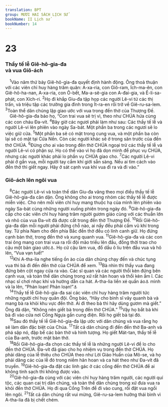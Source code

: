```yaml
---
translation: BPT
group: MƯƠI HAI SÁCH LỊCH SỬ
bookName: II Lịch sử 
bookNumber: 14
---
```


<div class="title"><h1>23</h1><h3>Thầy tế lễ Giê-hô-gia-đa<br/>và vua Giô-ách</h3></div>
<span class="verse 2su_23_1"> <sup>1</sup>Vào năm thứ bảy Giê-hô-gia-đa quyết định hành động. Ông thoả thuận với các viên chỉ huy hàng trăm quân: A-xa-ria, con Giô-ram, Ích-ma-ên, con Giê-hô-ha-nan, A-xa-ria, con Ô-bết, Ma-a-sê-gia con A-đai-gia, và Ê-li-sa-phát, con Xích-ri.</span>
<span class="verse 2su_23_2"><sup>2</sup>Họ đi khắp Giu-đa tập họp các người Lê-vi từ các thị trấn, và triệu tập các trưởng gia đình trong Ít-ra-en rồi trở về Giê-ru-sa-lem.</span>
<span class="verse 2su_23_3"><sup>3</sup>Toàn thể dân chúng lập giao ước với vua trong đền thờ của Thượng Đế.<br/> Giê-hô-gia-đa bảo họ, “Con trai vua sẽ trị vì, theo như CHÚA hứa cùng các con cháu Đa-vít.</span>
<span class="verse 2su_23_4"><sup>4</sup>Bây giờ các ngươi phải làm như sau: Các thầy tế lễ và người Lê-vi lên phiên vào ngày Sa-bát. Một phần ba trong các ngươi sẽ lo việc giữ cửa.</span>
<span class="verse 2su_23_5"><sup>5</sup>Một phần ba sẽ có mặt trong cung vua, và một phần ba còn lại sẽ có mặt tại Cửa Nền. Còn các người khác sẽ ở trong sân trước của đền thờ CHÚA.</span>
<span class="verse 2su_23_6"><sup>6</sup>Đừng cho ai vào trong đền thờ CHÚA ngoại trừ các thầy tế lễ và người Lê-vi có phận sự. Họ có thể vào vì họ đã dọn mình để phục vụ CHÚA, nhưng các người khác phải lo phần vụ CHÚA giao cho.</span>
<span class="verse 2su_23_7"><sup>7</sup>Các người Lê-vi phải ở gần vua, mỗi người tay cầm khí giới sẵn sàng. Nếu ai tìm cách vào đền thờ thì giết ngay. Hãy ở sát cạnh vua khi vua đi ra và đi vào.”<br/></span>
<div class="title"><h3>Giô-ách lên ngôi vua</h3></div>
<span class="verse 2su_23_8"> <sup>8</sup>Các người Lê-vi và toàn thể dân Giu-đa vâng theo mọi điều thầy tế lễ Giê-hô-gia-đa căn dặn. Ông không cho ai trong nhóm các thầy tế lễ được miễn việc. Cho nên mỗi viên chỉ huy mang thuộc hạ của mình lên phiên vào ngày Sa-bát cùng những người xuống phiên trong ngày đó.</span>
<span class="verse 2su_23_9"><sup>9</sup>Giê-hô-gia-đa cấp cho các viên chỉ huy hàng trăm người gươm giáo cùng với các thuẫn lớn và nhỏ của vua Đa-vít đã được cất trong đền thờ Thượng Đế.</span>
<span class="verse 2su_23_10"><sup>10</sup>Rồi Giê-hô-gia-đa dặn mỗi người phải đứng chỗ nào, ai nấy đều phải cầm vũ khí trong tay. Từ phía Nam cho đến phía Bắc đền thờ đều có lính canh giữ. Họ đứng cạnh bàn thờ, trong đền thờ và xung quanh vua.</span>
<span class="verse 2su_23_11"><sup>11</sup>Giê-hô-gia-đa và các con trai ông mang con trai vua ra rồi đội mão triều lên đầu, đồng thời trao cho cậu một bản giao ước<a data-toggle="tooltip" data-placement="bottom" title="Nguyên văn, “bản chứng cớ.” Đây có thể là một bản Luật pháp Mô-se (xem Phục 17:18) hay một giao ước đặc biệt giữa Thượng Đế và nhà vua (xem I Sam 10:25; II Vua 11:17).">⚓</a>. Họ cử cậu làm vua, đổ dầu ô liu trên đầu vua và hô lên, “Vua vạn tuế!”<br/></span>
<span class="verse 2su_23_12"> <sup>12</sup>Khi A-tha-lia nghe tiếng ồn ào của dân chúng chạy đến và chúc tụng vua thì bà đi đến đền thờ của CHÚA để xem.</span>
<span class="verse 2su_23_13"><sup>13</sup>Bà nhìn thì thấy vua đang đứng bên cột ngay cửa ra vào. Các sĩ quan và các người thổi kèn đứng bên cạnh vua, và toàn thể dân chúng trong xứ rất hân hoan và thổi kèn ầm ĩ. Các nhạc sĩ chơi nhạc khí và hướng dẫn ca hát. A-tha-lia liền xé quần áo<a data-toggle="tooltip" data-placement="bottom" title="Đây là cách người Do-thái thời xưa bày tỏ sự bực tức hay buồn thảm.">⚓</a> mình và la lên, “Phản loạn! Phản loạn!”<a data-toggle="tooltip" data-placement="bottom" title="Nghĩa là chống chính phủ. A-tha-lia đổ cho dân chúng chống lại chính phủ của bà ta.">⚓</a><br/></span>
<span class="verse 2su_23_14"> <sup>14</sup>Thầy tế lễ Giê-hô-gia-đa sai các viên chỉ huy hàng trăm người tức những người chỉ huy quân đội. Ông bảo, “Hãy cho binh sĩ vây quanh bà và mang bà ra khỏi khu vực đền thờ. Ai đi theo bà thì hãy dùng gươm mà giết.” Ông đã dặn, “Không nên giết bà trong đền thờ CHÚA.”</span>
<span class="verse 2su_23_15"><sup>15</sup>Vậy họ bắt bà khi bà đi vào cửa nơi Cổng Ngựa gần cung điện. Rồi họ giết bà tại đó.<br/></span>
<span class="verse 2su_23_16"> <sup>16</sup>Sau đó thầy tế lễ Giê-hô-gia-đa lập ước với dân chúng và vua rằng họ sẽ làm dân đặc biệt của Chúa.</span>
<span class="verse 2su_23_17"><sup>17</sup>Tất cả dân chúng đi đến đền thờ Ba-anh và phá sập nó, đập bể các bàn thờ và hình tượng. Họ giết Mát-tan, thầy tế lễ của Ba-anh, trước mặt bàn thờ.<br/></span>
<span class="verse 2su_23_18"> <sup>18</sup>Rồi Giê-hô-gia-đa chọn các thầy tế lễ là những người Lê-vi để lo cho đền thờ CHÚA. Đa-vít đã giao cho họ nhiệm vụ trong đền thờ CHÚA. Họ phải dâng của lễ thiêu cho CHÚA theo như Lời Giáo Huấn của Mô-se, và họ phải dâng các của lễ đó trong niềm hân hoan và ca hát theo như Đa-vít đã truyền.</span>
<span class="verse 2su_23_19"><sup>19</sup>Giê-hô-gia-đa đặt các lính gác ở các cổng đền thờ CHÚA để ai không tinh sạch thì không được vào.<br/></span>
<span class="verse 2su_23_20"> <sup>20</sup>Giê-hô-gia-đa cùng với các viên chỉ huy hàng trăm người, các người quí tộc, các quan cai trị dân chúng, và toàn thể dân chúng trong xứ đưa vua ra khỏi đền thờ CHÚA. Họ đi qua Cổng Trên để đi vào cung, rồi đặt vua ngồi lên ngôi.</span>
<span class="verse 2su_23_21"><sup>21</sup>Tất cả dân chúng rất vui mừng, Giê-ru-sa-lem hưởng thái bình vì A-tha-lia đã bị chết chém.<br/></span>
